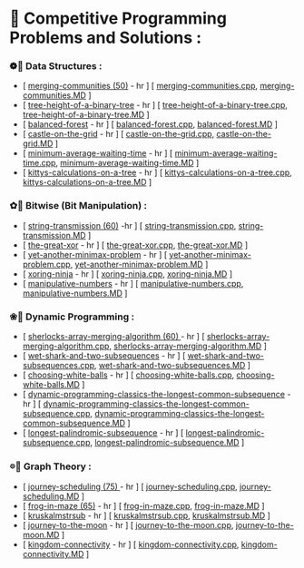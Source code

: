 # 🌸 Competitive Programming Problems and Solutions :
  
### ❁🦩 Data Structures :
+ [ [merging-communities (50)](https://www.hackerrank.com/challenges/merging-communities/problem) - hr ] [ [merging-communities.cpp](), [merging-communities.MD]() ]
+ [ [tree-height-of-a-binary-tree](https://www.hackerrank.com/challenges/tree-height-of-a-binary-tree/problem) - hr ] [ [tree-height-of-a-binary-tree.cpp](), [tree-height-of-a-binary-tree.MD]() ] 
+ [ [balanced-forest](https://www.hackerrank.com/challenges/balanced-forest/problem) - hr ] [ [balanced-forest.cpp](), [balanced-forest.MD]() ] 
+ [ [castle-on-the-grid](https://www.hackerrank.com/challenges/castle-on-the-grid/problem) - hr ] [ [castle-on-the-grid.cpp](), [castle-on-the-grid.MD]() ] 
+ [ [minimum-average-waiting-time](https://www.hackerrank.com/challenges/minimum-average-waiting-time/problem) - hr ] [ [minimum-average-waiting-time.cpp](), [minimum-average-waiting-time.MD]() ] 
+ [ [kittys-calculations-on-a-tree](https://www.hackerrank.com/challenges/kittys-calculations-on-a-tree/problem) - hr ] [ [kittys-calculations-on-a-tree.cpp](), [kittys-calculations-on-a-tree.MD]() ]

### ✿🦩 Bitwise (Bit Manipulation) :
+ [ [string-transmission (60)](https://www.hackerrank.com/challenges/string-transmission/problem) -hr ] [ [string-transmission.cpp](), [string-transmission.MD]() ]
+ [ [the-great-xor](https://www.hackerrank.com/challenges/the-great-xor/problem) - hr ] [ [the-great-xor.cpp](), [the-great-xor.MD]() ] 
+ [ [yet-another-minimax-problem](https://www.hackerrank.com/challenges/yet-another-minimax-problem/problem) - hr ] [ [yet-another-minimax-problem.cpp](), [yet-another-minimax-problem.MD]() ] 
+ [ [xoring-ninja](https://www.hackerrank.com/challenges/xoring-ninja/problem) - hr ] [ [xoring-ninja.cpp](), [xoring-ninja.MD]() ] 
+ [ [manipulative-numbers](https://www.hackerrank.com/challenges/manipulative-numbers/problem) - hr ] [ [manipulative-numbers.cpp](), [manipulative-numbers.MD]() ] 

### ❀🦩 Dynamic Programming :
+ [ [sherlocks-array-merging-algorithm (60) ](https://www.hackerrank.com/challenges/sherlocks-array-merging-algorithm/problem) - hr ] [ [sherlocks-array-merging-algorithm.cpp](), [sherlocks-array-merging-algorithm.MD]() ]
+ [ [wet-shark-and-two-subsequences](https://www.hackerrank.com/challenges/wet-shark-and-two-subsequences/problem) - hr ] [ [wet-shark-and-two-subsequences.cpp](), [wet-shark-and-two-subsequences.MD]() ] 
+ [ [choosing-white-balls](https://www.hackerrank.com/challenges/choosing-white-balls/problem) - hr ] [ [choosing-white-balls.cpp](), [choosing-white-balls.MD]() ] 
+ [ [dynamic-programming-classics-the-longest-common-subsequence](https://www.hackerrank.com/challenges/dynamic-programming-classics-the-longest-common-subsequence/problem) - hr ] [ [dynamic-programming-classics-the-longest-common-subsequence.cpp](), [dynamic-programming-classics-the-longest-common-subsequence.MD]() ] 
+ [ [longest-palindromic-subsequence](https://www.hackerrank.com/challenges/longest-palindromic-subsequence/problem) - hr ] [ [longest-palindromic-subsequence.cpp](), [longest-palindromic-subsequence.MD]() ] 

### 𖡼🦩 Graph Theory :
+ [ [journey-scheduling (75) ](https://www.hackerrank.com/challenges/journey-scheduling/problem) - hr ] [ [journey-scheduling.cpp](), [journey-scheduling.MD]() ]
+ [ [frog-in-maze (65)](https://www.hackerrank.com/challenges/frog-in-maze/problem) - hr ] [ [frog-in-maze.cpp](), [frog-in-maze.MD]() ]
+ [ [kruskalmstrsub](https://www.hackerrank.com/challenges/kruskalmstrsub/problem) - hr ] [ [kruskalmstrsub.cpp](), [kruskalmstrsub.MD]() ]
+ [ [journey-to-the-moon](https://www.hackerrank.com/challenges/journey-to-the-moon/problem) - hr ] [ [journey-to-the-moon.cpp](), [journey-to-the-moon.MD]() ]
+ [ [kingdom-connectivity](https://www.hackerrank.com/challenges/kingdom-connectivity/problem) - hr ] [ [kingdom-connectivity.cpp](), [kingdom-connectivity.MD]() ]
